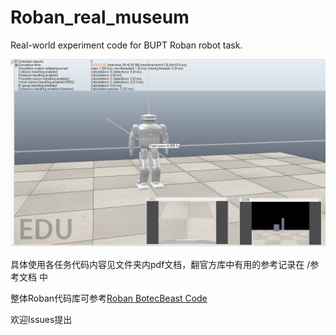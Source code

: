 # Roban_real_museum
Real-world experiment code for BUPT Roban robot task.

![Robanpic](/参考文档/pics/Roban.png)

具体使用各任务代码内容见文件夹内pdf文档，翻官方库中有用的参考记录在 /参考文档 中

整体Roban代码库可参考[Roban BotecBeast Code](https://github.com/ZJU-RoboCup/BotecBeast)

欢迎Issues提出

